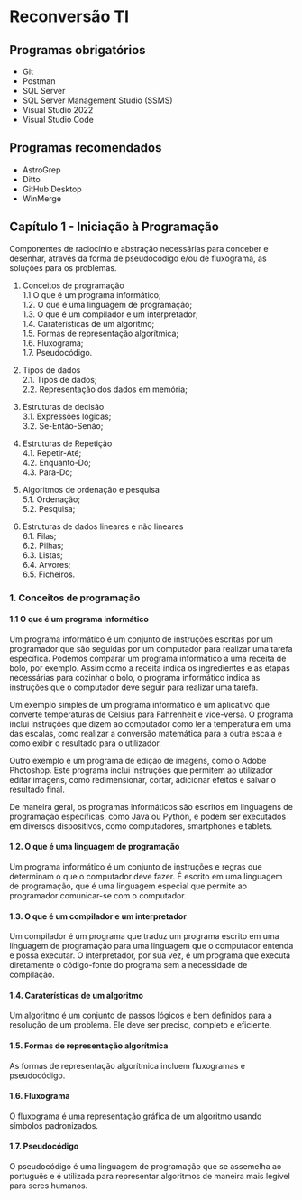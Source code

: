 # Reconversão TI

## Programas obrigatórios
- Git
- Postman
- SQL Server
- SQL Server Management Studio (SSMS)
- Visual Studio 2022
- Visual Studio Code

## Programas recomendados
- AstroGrep
- Ditto
- GitHub Desktop
- WinMerge

## Capítulo 1 - Iniciação à Programação
Componentes de raciocínio e abstração necessárias para conceber e desenhar, através da forma de pseudocódigo e/ou de fluxograma, as soluções para os problemas.
 
1. Conceitos de programação  
1.1 O que é um programa informático;  
1.2. O que é uma linguagem de programação;  
1.3. O que é um compilador e um interpretador;  
1.4. Caraterísticas de um algoritmo;  
1.5. Formas de representação algorítmica;  
1.6. Fluxograma;  
1.7. Pseudocódigo.

2. Tipos de dados  
2.1. Tipos de dados;  
2.2. Representação dos dados em memória;

3. Estruturas de decisão  
3.1. Expressões lógicas;  
3.2. Se-Então-Senão;

4. Estruturas de Repetição  
4.1. Repetir-Até;  
4.2. Enquanto-Do;  
4.3. Para-Do;

5. Algoritmos de ordenação e pesquisa  
5.1. Ordenação;  
5.2. Pesquisa;

6. Estruturas de dados lineares e não lineares  
6.1. Filas;  
6.2. Pilhas;  
6.3. Listas;  
6.4. Arvores;  
6.5. Ficheiros.

### 1. Conceitos de programação  
#### 1.1 O que é um programa informático
Um programa informático é um conjunto de instruções escritas por um programador que são seguidas por um computador para realizar uma tarefa específica. Podemos comparar um programa informático a uma receita de bolo, por exemplo. Assim como a receita indica os ingredientes e as etapas necessárias para cozinhar o bolo, o programa informático indica as instruções que o computador deve seguir para realizar uma tarefa.

Um exemplo simples de um programa informático é um aplicativo que converte temperaturas de Celsius para Fahrenheit e vice-versa. O programa inclui instruções que dizem ao computador como ler a temperatura em uma das escalas, como realizar a conversão matemática para a outra escala e como exibir o resultado para o utilizador.

Outro exemplo é um programa de edição de imagens, como o Adobe Photoshop. Este programa inclui instruções que permitem ao utilizador editar imagens, como redimensionar, cortar, adicionar efeitos e salvar o resultado final.

De maneira geral, os programas informáticos são escritos em linguagens de programação específicas, como Java ou Python, e podem ser executados em diversos dispositivos, como computadores, smartphones e tablets.

#### 1.2. O que é uma linguagem de programação
Um programa informático é um conjunto de instruções e regras que determinam o que o computador deve fazer. É escrito em uma linguagem de programação, que é uma linguagem especial que permite ao programador comunicar-se com o computador.

#### 1.3. O que é um compilador e um interpretador
Um compilador é um programa que traduz um programa escrito em uma linguagem de programação para uma linguagem que o computador entenda e possa executar. O interpretador, por sua vez, é um programa que executa diretamente o código-fonte do programa sem a necessidade de compilação.

#### 1.4. Caraterísticas de um algoritmo
Um algoritmo é um conjunto de passos lógicos e bem definidos para a resolução de um problema. Ele deve ser preciso, completo e eficiente.

#### 1.5. Formas de representação algorítmica
As formas de representação algorítmica incluem fluxogramas e pseudocódigo. 

#### 1.6. Fluxograma
O fluxograma é uma representação gráfica de um algoritmo usando símbolos padronizados. 

#### 1.7. Pseudocódigo
O pseudocódigo é uma linguagem de programação que se assemelha ao português e é utilizada para representar algoritmos de maneira mais legível para seres humanos.
